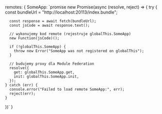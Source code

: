 remotes: {
  SomeApp: `promise new Promise(async (resolve, reject) => {
    try {
      const bundleUrl = "http://localhost:20113/index.bundle";

      const response = await fetch(bundleUrl);
      const jsCode = await response.text();

      // wykonujemy kod remote (rejestruje globalThis.SomeApp)
      new Function(jsCode)();

      if (!globalThis.SomeApp) {
        throw new Error("SomeApp was not registered on globalThis");
      }

      // budujemy proxy dla Module Federation
      resolve({
        get: globalThis.SomeApp.get,
        init: globalThis.SomeApp.init,
      });
    } catch (err) {
      console.error("Failed to load remote SomeApp:", err);
      reject(err);
    }
  })`
}
